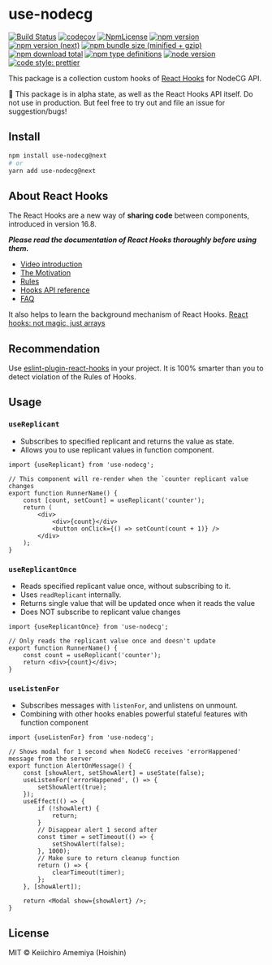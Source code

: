 # use-nodecg

[![Build Status](https://travis-ci.com/Hoishin/use-nodecg.svg?branch=master)](https://travis-ci.com/Hoishin/use-nodecg)
[![codecov](https://codecov.io/gh/Hoishin/use-nodecg/branch/master/graph/badge.svg)](https://codecov.io/gh/Hoishin/use-nodecg)
[![NpmLicense](https://img.shields.io/npm/l/use-nodecg.svg)](https://github.com/Hoishin/use-nodecg/blob/master/LICENSE)
[![npm version](https://img.shields.io/npm/v/use-nodecg.svg)](https://www.npmjs.com/package/use-nodecg)
[![npm version (next)](https://img.shields.io/npm/v/use-nodecg/next.svg)](https://www.npmjs.com/package/use-nodecg)
[![npm bundle size (minified + gzip)](https://img.shields.io/bundlephobia/minzip/use-nodecg.svg)](https://www.npmjs.com/package/use-nodecg)
[![npm download total](https://img.shields.io/npm/dt/use-nodecg.svg)](https://www.npmjs.com/package/use-nodecg)
[![npm type definitions](https://img.shields.io/npm/types/use-nodecg.svg)](https://www.typescriptlang.org/)
[![node version](https://img.shields.io/node/v/use-nodecg.svg)](https://nodejs.org/en/)
[![code style: prettier](https://img.shields.io/badge/code_style-prettier-ff69b4.svg?style=flat-square)](https://github.com/prettier/prettier)

This package is a collection custom hooks of [React Hooks](https://reactjs.org/docs/hooks-intro.html) for NodeCG API.

🚨 This package is in alpha state, as well as the React Hooks API itself. Do not use in production. But feel free to try out and file an issue for suggestion/bugs!

## Install

```sh
npm install use-nodecg@next
# or
yarn add use-nodecg@next
```

## About React Hooks

The React Hooks are a new way of **sharing code** between components, introduced in version 16.8.

**_Please read the documentation of React Hooks thoroughly before using them._**

-   [Video introduction](https://youtu.be/dpw9EHDh2bM)
-   [The Motivation](https://reactjs.org/docs/hooks-intro.html#motivation)
-   [Rules](https://reactjs.org/docs/hooks-rules.html)
-   [Hooks API reference](https://reactjs.org/docs/hooks-reference.html)
-   [FAQ](https://reactjs.org/docs/hooks-faq.html)

It also helps to learn the background mechanism of React Hooks.
[React hooks: not magic, just arrays](https://medium.com/@ryardley/react-hooks-not-magic-just-arrays-cd4f1857236e)

## Recommendation

Use [eslint-plugin-react-hooks](https://www.npmjs.com/package/eslint-plugin-react-hooks) in your project. It is 100% smarter than you to detect violation of the Rules of Hooks.

## Usage

### `useReplicant`

-   Subscribes to specified replicant and returns the value as state.
-   Allows you to use replicant values in function component.

```tsx
import {useReplicant} from 'use-nodecg';

// This component will re-render when the `counter replicant value changes
export function RunnerName() {
	const [count, setCount] = useReplicant('counter');
	return (
		<div>
			<div>{count}</div>
			<button onClick={() => setCount(count + 1)} />
		</div>
	);
}
```

### `useReplicantOnce`

-   Reads specified replicant value once, without subscribing to it.
-   Uses `readReplicant` internally.
-   Returns single value that will be updated once when it reads the value
-   Does NOT subscribe to replicant value changes

```tsx
import {useReplicantOnce} from 'use-nodecg';

// Only reads the replicant value once and doesn't update
export function RunnerName() {
	const count = useReplicant('counter');
	return <div>{count}</div>;
}
```

### `useListenFor`

-   Subscribes messages with `listenFor`, and unlistens on unmount.
-   Combining with other hooks enables powerful stateful features with function component

```tsx
import {useListenFor} from 'use-nodecg';

// Shows modal for 1 second when NodeCG receives 'errorHappened' message from the server
export function AlertOnMessage() {
	const [showAlert, setShowAlert] = useState(false);
	useListenFor('errorHappened', () => {
		setShowAlert(true);
	});
	useEffect(() => {
		if (!showAlert) {
			return;
		}
		// Disappear alert 1 second after
		const timer = setTimeout(() => {
			setShowAlert(false);
		}, 1000);
		// Make sure to return cleanup function
		return () => {
			clearTimeout(timer);
		};
	}, [showAlert]);

	return <Modal show={showAlert} />;
}
```

## License

MIT &copy; Keiichiro Amemiya (Hoishin)
